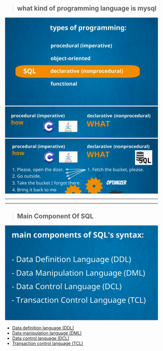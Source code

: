 >## what kind of programming language is mysql
![](../img/7.PNG)
![](../img/8.PNG)
![](../img/9.PNG)
___
___
>## Main Component Of SQL
![](../img/10.PNG)


* [Data definition language (DDL)](1.pdf)
* [Data manipulation language (DML)](3.pdf)
* [Data control language (DCL)](4.pdf)
* [ Transaction control language (TCL)](4.pdf)